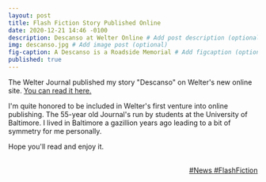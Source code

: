 ```yaml
---
layout: post
title: Flash Fiction Story Published Online
date: 2020-12-21 14:46 -0100
description: Descanso at Welter Online # Add post description (optional)
img: descanso.jpg # Add image post (optional)
fig-caption: A Descanso is a Roadside Memorial # Add figcaption (optional)
published: true
---
```

The Welter Journal published my story "Descanso" on Welter's new online site. <a href="https://blogs.ubalt.edu/welter/fiction/descanso/" target="_blank">You can read it here.</a>

I'm quite honored to be included in Welter's first venture into online publishing. The 55-year old Journal's run by students at the University of Baltimore. I lived in Baltimore a gazillion years ago leading to a bit of symmetry for me personally.

Hope you'll read and enjoy it.
<div style color="darkblue" align="right">
 <br>
 <div>
  <a href="/news/">#News  </a><a href="/flashfiction/"> #FlashFiction</a>
 </div>
</div>
<div style="clear: both;">